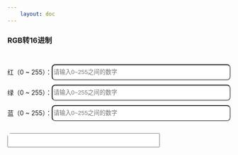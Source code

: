 ```yaml
---
    layout: doc
---
```


### RGB转16进制 
<br>
<div class="rgb-box">
    <div class="rbg-row">
        红（0 ~ 255）：<input class="rgb-input" type="text" maxlength="3" v-model="red" @input="onRedInput" placeholder="请输入0~255之间的数字" />
    </div>
    <div class="rbg-row">
        绿（0 ~ 255）：<input class="rgb-input" type="text" maxlength="3" v-model="green" @input="onGreenInput" placeholder="请输入0~255之间的数字" />
    </div>
    <div class="rbg-row">
        蓝（0 ~ 255）：<input class="rgb-input" type="text" maxlength="3" v-model="blue" @input="onBlueInput" placeholder="请输入0~255之间的数字" />
    </div>
</div>
<br>
<div class="hex-box">
    <div class="hex-row" @mouseenter="copyShow = true" @mouseleave="copyShow = false">
        <input class="hex-input" type="text" maxlength="7" v-model="hex" ref="hexInput" @input="onHEXInput" />
        <CopyButton class="copy-button" title="复制色号" :content="hex" :show="copyShow"></CopyButton>
    </div>
    <div class="color-block" :style="{ 'background-color': hex }"></div>
</div>

<script setup lang="ts">
    import { ref, computed } from 'vue';
    import CopyButton from '../../../components/ui/CopyButton.vue';
    import { dec2hex, hex2dec } from '../../../utils/CalcUtils.ts';

    const copyShow = ref(false);

    const red = ref('0');
    const green = ref('0');
    const blue = ref('0');

    const hex = ref('#000000');

    const onRedInput = ( evt: Event ) => {
        red.value = red.value.replace(/\D/g, '');
        if ( red.value > 255 ) {
            red.value = red.value.slice(0, -1);
        }
        hex.value = '#' + dec2hex( red.value ) + dec2hex( green.value ) + dec2hex( blue.value );
    }

    const onGreenInput = ( evt: Event ) => {
        green.value = green.value.replace(/\D/g, '');
        if ( green.value > 255 ) {
            green.value = green.value.slice(0, -1);
        }
        hex.value = '#' + dec2hex( red.value ) + dec2hex( green.value ) + dec2hex( blue.value );
    }

    const onBlueInput = ( evt: Event ) => {
        blue.value = blue.value.replace(/\D/g, '');
        if ( blue.value > 255 ) {
            blue.value = blue.value.slice(0, -1);
        }
        hex.value = '#' + dec2hex( red.value ) + dec2hex( green.value ) + dec2hex( blue.value );
    }

    const onHEXInput = () => {
        hex.value = hex.value.replace(/[^0-9a-f]/gi, '');
        hex.value = hex.value.toLocaleUpperCase();
        if ( !hex.value.startsWith("#") ) {
            hex.value = "#" + hex.value;
        }
        red.value = hex2dec( hex.value.slice( 1, 3 ));
        green.value = hex2dec( hex.value.slice( 3, 5 ));
        blue.value = hex2dec( hex.value.slice( 5 ));
    }

</script>

<style scoped>
    .rbg-row {
        height: 36px;
        margin: 10px 0;
        line-height: 36px;
        display: flex;
    }
    input.rgb-input {
        flex: 1;
        border-radius: 8px;
    }
    input.hex-input {
        font-size: 24px;
        padding: 0 15px;
    }
    .hex-box {
        height: 200px;
        border: 1px solid var(--vp-c-divider);
        border-radius: 8px;
        overflow: hidden;
        display: flex;
        flex-direction: column;
    }
    .hex-box .hex-row {
        height: 60px;
        border-bottom: 1px solid var(--vp-c-divider);
        position: relative;
    }
    .hex-box .hex-row .copy-button {
        position: absolute;
        top: 10px;
        right: 10px;
    }
    .hex-box .color-block {
        flex: 1;
    }
</style>